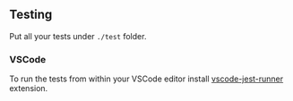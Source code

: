## Testing
Put all your tests under `./test` folder.
### VSCode
To run the tests from within your VSCode editor install [vscode-jest-runner](https://marketplace.visualstudio.com/items?itemName=firsttris.vscode-jest-runner) extension.

